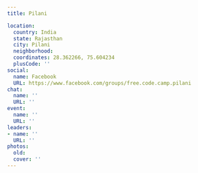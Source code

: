 ```yaml
---
title: Pilani

location:
  country: India
  state: Rajasthan
  city: Pilani
  neighborhood: 
  coordinates: 28.362266, 75.604234
  plusCode: ''
social:
  name: Facebook
  URL: https://www.facebook.com/groups/free.code.camp.pilani
chat:
  name: ''
  URL: ''
event:
  name: ''
  URL: ''
leaders:
- name: ''
  URL: ''
photos:
  old: 
  cover: ''
---
```


